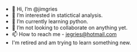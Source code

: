 - 👋 Hi, I’m @jimgries
- 👀 I’m interested in statictical analysis.
- 🌱 I’m currently learning python.
- 💞️ I’m not looking to collaborate on anything yet.
- 📫 How to reach me - jegries@hotmail.com
- I'm retired and am trying to learn something new.

<!---
jimgries/jimgries is a ✨ special ✨ repository because its `README.md` (this file) appears on your GitHub profile.
You can click the Preview link to take a look at your changes.
--->
